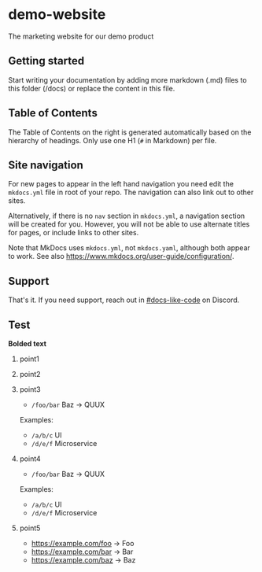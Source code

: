 # demo-website

The marketing website for our demo product

## Getting started

Start writing your documentation by adding more markdown (.md) files to this folder (/docs) or replace the content in this file.

## Table of Contents

The Table of Contents on the right is generated automatically based on the hierarchy
of headings. Only use one H1 (`#` in Markdown) per file.

## Site navigation

For new pages to appear in the left hand navigation you need edit the `mkdocs.yml`
file in root of your repo. The navigation can also link out to other sites.

Alternatively, if there is no `nav` section in `mkdocs.yml`, a navigation section
will be created for you. However, you will not be able to use alternate titles for
pages, or include links to other sites.

Note that MkDocs uses `mkdocs.yml`, not `mkdocs.yaml`, although both appear to work.
See also <https://www.mkdocs.org/user-guide/configuration/>.

## Support

That's it. If you need support, reach out in [#docs-like-code](https://discord.com/channels/687207715902193673/714754240933003266) on Discord.

## Test

**Bolded text**

1. point1
1. point2
1. point3
   * `/foo/bar` Baz → QUUX

   Examples:
   * `/a/b/c` UI
   * `/d/e/f` Microservice  
1. point4
   * `/foo/bar` Baz → QUUX

   Examples:
   * `/a/b/c` UI
   * `/d/e/f` Microservice
  
1. point5
   * https://example.com/foo → Foo
   * https://example.com/bar → Bar
   * https://example.com/baz → Baz
